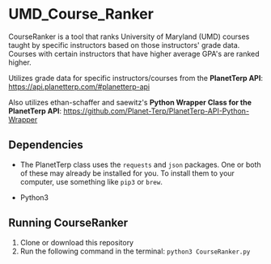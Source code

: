 # UMD_Course_Ranker
CourseRanker is a tool that ranks University of Maryland (UMD) courses taught by specific instructors based on those instructors' grade data. Courses with certain instructors that have higher average GPA's are ranked higher.

Utilizes grade data for specific instructors/courses from the **PlanetTerp API**: https://api.planetterp.com/#planetterp-api

Also utilizes ethan-schaffer and saewitz's **Python Wrapper Class for the PlanetTerp API**: https://github.com/Planet-Terp/PlanetTerp-API-Python-Wrapper 

## Dependencies
* The PlanetTerp class uses the `requests` and `json` packages. One or both of these may already be installed for you. To install them to your computer, use something like `pip3` or `brew`.

* Python3

## Running CourseRanker
1. Clone or download this repository
2. Run the following command in the terminal:  `python3 CourseRanker.py`
